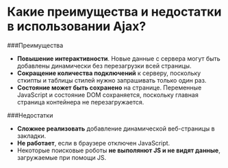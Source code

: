 Какие преимущества и недостатки в использовании Ajax?
=====================

###Преимущества

* **Повышение интерактивности**. Новые данные с сервера могут быть добавлены динамически без перезагрузки всей страницы.
* **Сокращение количества подключений** к серверу, поскольку сткипты и таблицы стилей нужно запрашивать только один раз.
* **Состояние может быть сохранено** на странице. Переменные JavaScript и состояние DOM сохраняется, поскольку главная страница контейнера не перезагружается.

###Недостатки

* **Сложнее реализовать** добавление динамической веб-страницы в закладки.
* **Не работает**, если в браузере отключен JavaScript.
* Некоторые поисковые роботы **не выполянют JS и не видят данные**, загружаемые при помощи JS.
